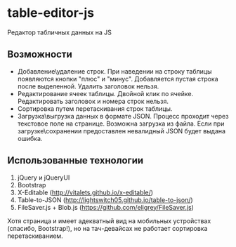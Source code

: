 # table-editor-js
Редактор табличных данных на JS

## Возможности

+ Добавление\удаление строк. При наведении на строку таблицы появляются кнопки "плюс" и "минус". Добавляется пустая строка после выделенной. Удалить заголовок нельзя.
+ Редактирование ячеек таблицы. Двойной клик по ячейке. Редактировать заголовок и номера строк нельзя.
+ Сортировка путем перетаскивания строк таблицы.
+ Загрузка\выгрузка данных в формате JSON. Процесс проходит через текстовое поле на странице. Возможна загрузка из файла. Если при загрузке\сохранении предоставлен невалидный JSON будет выдана ошибка.

## Использованные технологии

1. jQuery и jQueryUI
2. Bootstrap
3. X-Editable (http://vitalets.github.io/x-editable/)
4. Table-to-JSON (http://lightswitch05.github.io/table-to-json/)
5. FileSaver.js + Blob.js (https://github.com/eligrey/FileSaver.js)

Хотя страница и имеет адекватный вид на мобильных устройствах (спасибо, Bootstrap!), но на тач-девайсах не работает сортировка перетаскиванием.
